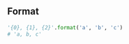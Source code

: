<img src="https://code.org/curriculum/algebra/13/string-append.png" alt="" />

## Format

```python
'{0}, {1}, {2}'.format('a', 'b', 'c')
# 'a, b, c'

```
